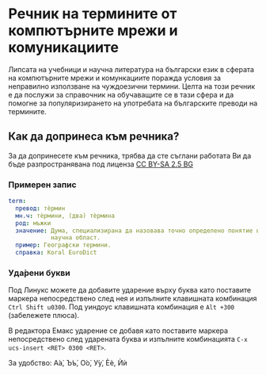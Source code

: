 # Речник на термините от компютърните мрежи и комуникациите

Липсата на учебници и научна литература на български език в сферата на
компютърните мрежи и комункациите поражда условия за неправилно използване на
чуждоезични термини. Целта на този речник е да послужи за справочник на
обучаващите се в тази сфера и да помогне за популяризирането на употребата на
българските преводи на термините.

## Как да допринеса към речника?

За да допринесете към речника, трябва да сте съглани работата Ви да бъде
разпространявана под лиценза
[CC BY-SA 2.5 BG](http://creativecommons.org/licenses/by-sa/2.5/bg/)

### Примерен запис

```yaml
term:
  превод: тѐрмин
  мн.ч: тѐрмини, (два) тѐрмина
  род: мъжки
  значение: Дума, специализирана да назовава точно определено понятие в някоя
            научна област.
  пример: Географски термини.
  справка: Koral EuroDict
```

### Уда̀рени букви

Под Линукс можете да добавите ударение върху буква като поставите маркера
непосредствено след нея и изпълните клавишната комбинация `Ctrl Shift
u0300`. Под уиндоус клавишната комбинация е `Alt +300` (забележете плюса).

В редактора Емакс ударение се добавя като поставите маркера непосредствено след
ударената буква и изпълните комбинацията `C-x ucs-insert <RET> 0300 <RET>`.

За удобство: А̀а̀, Ъ̀ъ̀, О̀о̀, У̀у̀, Ѐѐ, Ѝѝ
